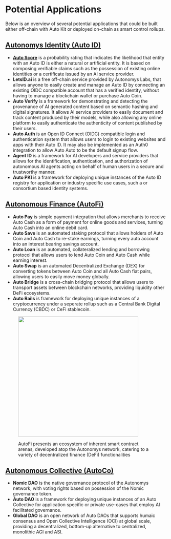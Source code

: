 # Potential Applications

Below is an overview of several potential applications that could be built either off-chain with Auto Kit or deployed on-chain as smart control rollups.

## [**Autonomys Identity (Auto ID)**](../autonomys-solutions/autoid/)

* [**Auto Score**](../autonomys-solutions/autokit/list-of-potential-applications-built-with-auto-kit/auto-score/) is a probability rating that indicates the likelihood that entity with an Auto ID is either a natural or artificial entity. It is based on composing verifiable claims such as the possession of existing online identities or a certificate issued by an AI service provider.
* **LetsID.ai** is a free off-chain service provided by Autonomys Labs, that allows anyone to easily create and manage an Auto ID by connecting an existing OIDC compatible account that has a verified identity, without having to manage a blockchain wallet or purchase Auto Coin.
* **Auto Verify** is a framework for demonstrating and detecting the provenance of AI generated content based on semantic hashing and digital signatures. It allows AI service providers to easily document and track content produced by their models, while also allowing any online platform to easily authenticate the authenticity of content published by their users.
* **Auto Auth** is an Open ID Connect (OIDC) compatible login and authentication system that allows users to login to existing websites and apps with their Auto ID. It may also be implemented as an Auth0 integration to allow Auto Auto to be the default signup flow.
* **Agent ID** is a framework for AI developers and service providers that allows for the identification, authentication, and authorization of autonomous AI agents acting on behalf of human users in a secure and trustworthy manner.
* **Auto PKI** is a framework for deploying unique instances of the Auto ID registry for application or industry specific use cases, such a or consortium based identity systems.

## [**Autonomous Finance (AutoFi)**](../autonomys-solutions/autofi/)

* **Auto Pay** is simple payment integration that allows merchants to receive Auto Cash as a form of payment for online goods and services, turning Auto Cash into an online debit card.
* **Auto Save** is an automated staking protocol that allows holders of Auto Coin and Auto Cash to re-stake earnings, turning every auto account into an interest bearing savings account.
* **Auto Loan** is an automated, collateralized lending and borrowing protocol that allows users to lend Auto Coin and Auto Cash while earning interest.
* **Auto Swap** is an automated Decentralized Exchange (DEX) for converting tokens between Auto Coin and all Auto Cash fiat pairs, allowing users to easily move money globally.
* **Auto Bridge** is a cross-chain bridging protocol that allows users to transport assets between blockchain networks, providing liquidity other DeFi ecosystems.
* **Auto Rails** is framework for deploying unique instances of a cryptocurrency under a seperate rollup such as a Central Bank Digital Currency (CBDC) or CeFi stablecoin.

<div align="left">

<figure><img src="../.gitbook/assets/DALL·E 2024-04-12 15.05.47 - Visualize a futuristic office designed with high-tech efficiency and sleek minimalism in mind. The office features various currencies merging into dig (1).webp" alt="" width="375"><figcaption><p>AutoFi presents an ecosystem of inherent smart contract arenas, developed atop the Autonomys network, catering to a variety of decentralized finance (DeFi) functionalities</p></figcaption></figure>

</div>

## [**Autonomous Collective (AutoCo)**](../autonomys-solutions/autoco/)

* **Nomic DAO** is the native governance protocol of the Autonomys network, with voting rights based on possession of the Nomic governance token.
* **Auto DAO** is a framework for deploying unique instances of an Auto Collective for application specific or private use-cases that employ AI facilitated governance.
* **Global DAO** is an open network of Auto DAOs that supports humaic consensus and Open Collective Intelligence (OCI) at global scale, providing a decentralized, bottom-up alternative to centralized, monolithic AGI and ASI.
